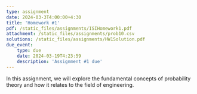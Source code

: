 ```yaml
---
type: assignment
date: 2024-03-3T4:00:00+4:30
title: 'Homework #1'
pdf: /static_files/assignments/ISIHomework1.pdf
attachment: /static_files/assignments/prob10.csv
solutions: /static_files/assignments/HW1Solution.pdf
due_event: 
    type: due
    date: 2024-03-19T4:23:59
    description: 'Assignment #1 due'
---
```

In this assignment, we will explore the fundamental concepts of probability theory and how it relates to the field of
engineering.
